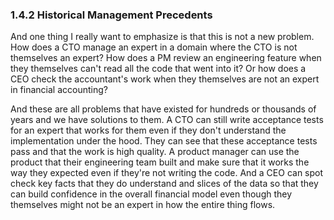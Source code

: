 ### 1.4.2 Historical Management Precedents

And one thing I really want to emphasize is that this is not a new problem. How does a CTO manage an expert in a domain where the CTO is not themselves an expert? How does a PM review an engineering feature when they themselves can't read all the code that went into it? Or how does a CEO check the accountant's work when they themselves are not an expert in financial accounting?

And these are all problems that have existed for hundreds or thousands of years and we have solutions to them. A CTO can still write acceptance tests for an expert that works for them even if they don't understand the implementation under the hood. They can see that these acceptance tests pass and that the work is high quality. A product manager can use the product that their engineering team built and make sure that it works the way they expected even if they're not writing the code. And a CEO can spot check key facts that they do understand and slices of the data so that they can build confidence in the overall financial model even though they themselves might not be an expert in how the entire thing flows.
